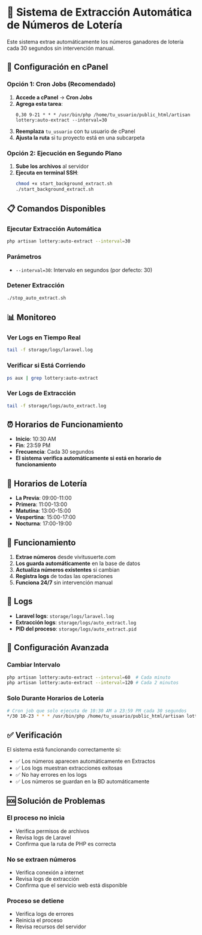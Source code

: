# 🔄 Sistema de Extracción Automática de Números de Lotería

Este sistema extrae automáticamente los números ganadores de lotería cada 30 segundos sin intervención manual.

## 🚀 Configuración en cPanel

### Opción 1: Cron Jobs (Recomendado)

1. **Accede a cPanel** → **Cron Jobs**
2. **Agrega esta tarea**:
   ```
   0,30 9-21 * * * /usr/bin/php /home/tu_usuario/public_html/artisan lottery:auto-extract --interval=30
   ```
3. **Reemplaza** `tu_usuario` con tu usuario de cPanel
4. **Ajusta la ruta** si tu proyecto está en una subcarpeta

### Opción 2: Ejecución en Segundo Plano

1. **Sube los archivos** al servidor
2. **Ejecuta en terminal SSH**:
   ```bash
   chmod +x start_background_extract.sh
   ./start_background_extract.sh
   ```

## 📋 Comandos Disponibles

### Ejecutar Extracción Automática
```bash
php artisan lottery:auto-extract --interval=30
```

### Parámetros
- `--interval=30`: Intervalo en segundos (por defecto: 30)

### Detener Extracción
```bash
./stop_auto_extract.sh
```

## 📊 Monitoreo

### Ver Logs en Tiempo Real
```bash
tail -f storage/logs/laravel.log
```

### Verificar si Está Corriendo
```bash
ps aux | grep lottery:auto-extract
```

### Ver Logs de Extracción
```bash
tail -f storage/logs/auto_extract.log
```

## ⏰ Horarios de Funcionamiento

- **Inicio**: 10:30 AM
- **Fin**: 23:59 PM
- **Frecuencia**: Cada 30 segundos
- **El sistema verifica automáticamente si está en horario de funcionamiento**

## 🎲 Horarios de Lotería

- **La Previa**: 09:00-11:00
- **Primera**: 11:00-13:00
- **Matutina**: 13:00-15:00
- **Vespertina**: 15:00-17:00
- **Nocturna**: 17:00-19:00

## 🎯 Funcionamiento

1. **Extrae números** desde vivitusuerte.com
2. **Los guarda automáticamente** en la base de datos
3. **Actualiza números existentes** si cambian
4. **Registra logs** de todas las operaciones
5. **Funciona 24/7** sin intervención manual

## 📝 Logs

- **Laravel logs**: `storage/logs/laravel.log`
- **Extracción logs**: `storage/logs/auto_extract.log`
- **PID del proceso**: `storage/logs/auto_extract.pid`

## 🔧 Configuración Avanzada

### Cambiar Intervalo
```bash
php artisan lottery:auto-extract --interval=60  # Cada minuto
php artisan lottery:auto-extract --interval=120 # Cada 2 minutos
```

### Solo Durante Horarios de Lotería
```bash
# Cron job que solo ejecuta de 10:30 AM a 23:59 PM cada 30 segundos
*/30 10-23 * * * /usr/bin/php /home/tu_usuario/public_html/artisan lottery:auto-update
```

## ✅ Verificación

El sistema está funcionando correctamente si:
- ✅ Los números aparecen automáticamente en Extractos
- ✅ Los logs muestran extracciones exitosas
- ✅ No hay errores en los logs
- ✅ Los números se guardan en la BD automáticamente

## 🆘 Solución de Problemas

### El proceso no inicia
- Verifica permisos de archivos
- Revisa logs de Laravel
- Confirma que la ruta de PHP es correcta

### No se extraen números
- Verifica conexión a internet
- Revisa logs de extracción
- Confirma que el servicio web está disponible

### Proceso se detiene
- Verifica logs de errores
- Reinicia el proceso
- Revisa recursos del servidor
